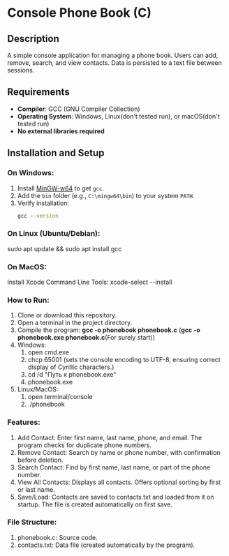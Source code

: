 # Console Phone Book (C)

## Description
A simple console application for managing a phone book. Users can add, remove, search, and view contacts. Data is persisted to a text file between sessions.

## Requirements
- **Compiler**: GCC (GNU Compiler Collection)
- **Operating System**: Windows, Linux(don't tested run), or macOS(don't tested run)
- **No external libraries required**

## Installation and Setup

### On Windows:
1. Install [MinGW-w64](https://www.mingw-w64.org/) to get `gcc`.
2. Add the `bin` folder (e.g., `C:\mingw64\bin`) to your system `PATH`.
3. Verify installation:
   ```cmd
   gcc --version
### On Linux (Ubuntu/Debian):
   sudo apt update && sudo apt install gcc
### On MacOS:
   Install Xcode Command Line Tools:
      xcode-select --install
### How to Run:
   1. Clone or download this repository.
   2. Open a terminal in the project directory.
   3. Compile the program:
      **gcc -o phonebook phonebook.c** (**gcc -o phonebook.exe phonebook.c**(For surely start))
   4. Windows:
      1. open cmd.exe
      2. chcp 65001 (sets the console encoding to UTF-8, ensuring correct display of Cyrillic characters.)
      3. cd /d "Путь к phonebook.exe"
      4. phonebook.exe 
   5. Linux/MacOS:
      1. open terminal/console
      2. ./phonebook
### Features:
   1. Add Contact: Enter first name, last name, phone, and email. The program checks for duplicate phone numbers.
   2. Remove Contact: Search by name or phone number, with confirmation before deletion.
   3. Search Contact: Find by first name, last name, or part of the phone number.
   4. View All Contacts: Displays all contacts. Offers optional sorting by first or last name.
   5. Save/Load: Contacts are saved to contacts.txt and loaded from it on startup. The file is created automatically on first save.
### File Structure:
   1. phonebook.c: Source code.
   2. contacts.txt: Data file (created automatically by the program).